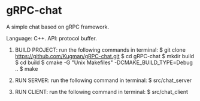 # gRPC-chat


A simple chat based on gRPC framework.

Language: C++.
API: protocol buffer.

1. BUILD PROJECT:
   run the following commands in terminal:
     $ git clone https://github.com/Kugman/gRPC-chat.git
     $ cd gRPC-chat
     $ mkdir build
     $ cd build
     $ cmake -G "Unix Makefiles" -DCMAKE_BUILD_TYPE=Debug ..
     $ make
     
2. RUN SERVER:
   run the following command in terminal:
     $ src/chat_server
     
3. RUN CLIENT:
   run the following command in terminal:
     $ src/chat_client
